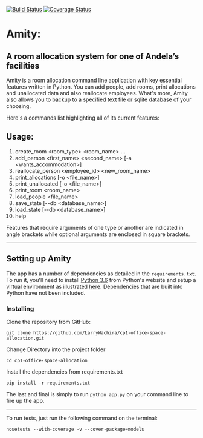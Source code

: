 [![Build Status](https://travis-ci.org/LarryWachira/cp1-office-space-allocation.svg?branch=master)](https://travis-ci.org/LarryWachira/cp1-office-space-allocation)
[![Coverage Status](https://coveralls.io/repos/github/LarryWachira/cp1-office-space-allocation/badge.svg?branch=master)](https://coveralls.io/github/LarryWachira/cp1-office-space-allocation?branch=master)
# Amity:
## A room allocation system for one of Andela’s facilities

Amity is a room allocation command line application with key essential features written in Python.
You can add people, add rooms, print allocations and unallocated data and also reallocate employees. What's more, Amity also allows you to backup to a specified text file or sqlite database of your choosing.

Here's a commands list highlighting all of its current features:

## Usage:
1.  create_room <room_type> <room_name> ...
2.  add_person <designation> <first_name> <second_name> [-a <wants_accommodation>]
3.  reallocate_person <employee_id> <new_room_name>
4.  print_allocations [-o <file_name>]
5.  print_unallocated [-o <file_name>]
6.  print_room <room_name>
7.  load_people <file_name>
8.  save_state [--db <database_name>]
9.  load_state [--db <database_name>]
10.  help

Features that require arguments of one type or another are indicated in angle brackets while optional arguments
are enclosed in square brackets.

--------------------------------------------------------

## Setting up Amity
The app has a number of dependencies as detailed in the `requirements.txt`. To run it, you'll need to install [Python 3.6](http://python.org) from Python's website and setup a virtual environment as illustrated [here](http://docs.python-guide.org/en/latest/dev/virtualenvs/). Dependencies that are built into Python have not been included.



### Installing

Clone the repository from GitHub:

`git clone https://github.com/LarryWachira/cp1-office-space-allocation.git`

Change Directory into the project folder

`cd cp1-office-space-allocation`

Install the dependencies from requirements.txt

`pip install -r requirements.txt`

The last and final is simply to run `python app.py` on your command line to fire up the app.

--------------------------------------------------------


To run tests, just run the following command on the terminal:

`nosetests --with-coverage -v --cover-package=models
`